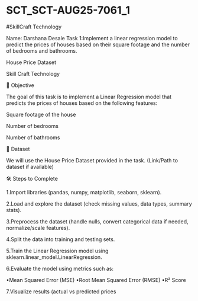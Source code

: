 # SCT_SCT-AUG25-7061_1
#SkillCraft Technology

Name: Darshana Desale 
Task 1:Implement a linear regression model to predict the prices of houses based on their square footage and the number of bedrooms and bathrooms.

House Price Dataset

Skill Craft Technology

📌 Objective

The goal of this task is to implement a Linear Regression model that predicts the prices of houses based on the following features:

Square footage of the house

Number of bedrooms

Number of bathrooms


📂 Dataset

We will use the House Price Dataset provided in the task.
(Link/Path to dataset if available)


🛠 Steps to Complete

1.Import libraries (pandas, numpy, matplotlib, seaborn, sklearn).

2.Load and explore the dataset (check missing values, data types, summary stats).

3.Preprocess the dataset (handle nulls, convert categorical data if needed, normalize/scale features).

4.Split the data into training and testing sets.

5.Train the Linear Regression model using sklearn.linear_model.LinearRegression.

6.Evaluate the model using metrics such as:

•Mean Squared Error (MSE)
•Root Mean Squared Error (RMSE)
•R² Score

7.Visualize results (actual vs predicted prices
